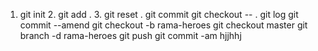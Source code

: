
   1. git init
    2. git add .
    3. git reset .
    git commit
    git checkout -- .
    git log
    git commit --amend
    git checkout -b rama-heroes
    git checkout master
    git branch -d rama-heroes
    git push
    git commit -am
    hjjhhj
